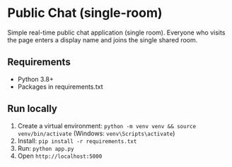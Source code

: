 # Public Chat (single-room)
Simple real-time public chat application (single room). Everyone who visits the page enters a display name and joins the single shared room.

## Requirements
- Python 3.8+
- Packages in requirements.txt

## Run locally
1. Create a virtual environment: `python -m venv venv && source venv/bin/activate` (Windows: `venv\Scripts\activate`)
2. Install: `pip install -r requirements.txt`
3. Run: `python app.py`
4. Open `http://localhost:5000`
